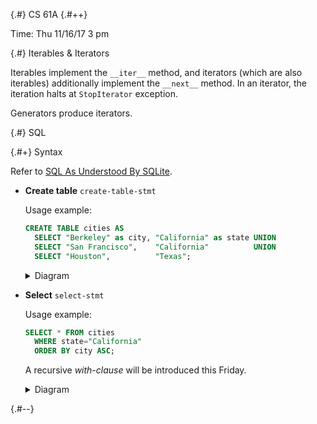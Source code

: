 
{.#} CS 61A
{.#++}

Time: Thu 11/16/17 3 pm

{.#} Iterables & Iterators

Iterables implement the `__iter__` method, and iterators (which are also iterables) additionally implement the `__next__` method. In an iterator, the iteration halts at `StopIterator` exception.

Generators produce iterators.

{.#} SQL

{.#+} Syntax

Refer to [SQL As Understood By SQLite](https://sqlite.org/lang.html).

- **Create table** `create-table-stmt`

    Usage example:

    ```sql
    CREATE TABLE cities AS
      SELECT "Berkeley" as city, "California" as state UNION
      SELECT "San Francisco",    "California"          UNION
      SELECT "Houston",          "Texas";
    ```

    <details><summary>Diagram</summary><img src="https://sqlite.org/images/syntax/create-table-stmt.gif"></details>

- **Select** `select-stmt`

    Usage example:

    ```sql
    SELECT * FROM cities
      WHERE state="California"
      ORDER BY city ASC;
    ```

    A recursive *with-clause* will be introduced this Friday.

    <details><summary>Diagram</summary><img src="https://sqlite.org/images/syntax/select-stmt.gif"></details>

{.#--}
